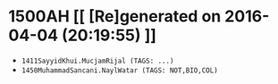 # 1500AH [[ [Re]generated on 2016-04-04 (20:19:55) ]]

* `1411SayyidKhui.MucjamRijal (TAGS: ...)`
* `1450MuhammadSancani.NaylWatar (TAGS: NOT,BIO,COL)`
